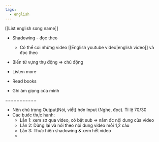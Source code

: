 ```yaml
---
tags:
  - english
---
```

[[List english song name]]

- Shadowing - đọc theo
    - Có thể coi những video [[English youtube video|english video]] và đọc theo 

- Biến từ vựng thụ động => chủ động

- Listen more

- Read books

- Ghi âm giọng của mình



=========== 

- Nên chú trọng Output(Nói, viết) hơn Input (Nghe, đọc). Tỉ lệ 70/30
- Các bước thực hành:
	- Lần 1: xem sơ qua video, có bật sub => nắm đc nội dung của video
	- Lần 2: Dừng lại và nói theo nội dung video mỗi 1,2 câu
	- Lần 3: Thực hiện shadowing & xem hết video
	- 